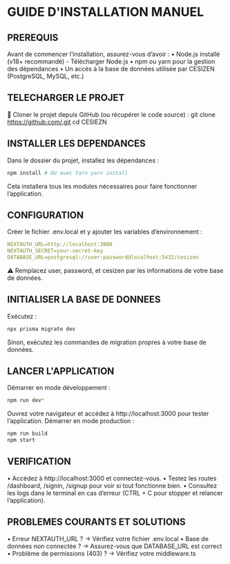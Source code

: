 # GUIDE D'INSTALLATION MANUEL
## PREREQUIS
Avant de commencer l’installation, assurez-vous d’avoir :
•	Node.js installé (v18+ recommandé) - Télécharger Node.js
•	npm ou yarn pour la gestion des dépendances
•	Un accès à la base de données utilisée par CESIZEN (PostgreSQL, MySQL, etc.)


## TELECHARGER LE PROJET
	Cloner le projet depuis GitHub (ou récupérer le code source) :
git clone https://github.com/.git cd CESIEZN

## INSTALLER LES DEPENDANCES
Dans le dossier du projet, installez les dépendances :
```bash
npm install # OU avec Yarn yarn install
```
Cela installera tous les modules nécessaires pour faire fonctionner l’application.

## CONFIGURATION
Créer le fichier .env.local et y ajouter les variables d’environnement :
```yaml
NEXTAUTH_URL=http://localhost:3000 
NEXTAUTH_SECRET=your-secret-key 
DATABASE_URL=postgresql://user:password@localhost:5432/cesizen
```
⚠️ Remplacez user, password, et cesizen par les informations de votre base de données.

## INITIALISER LA BASE DE DONNEES
Exécutez :
```bash
npx prisma migrate dev
```
Sinon, exécutez les commandes de migration propres à votre base de données.

## LANCER L'APPLICATION
Démarrer en mode développement :
```bash
npm run dev*
```
Ouvrez votre navigateur et accédez à http://localhost:3000 pour tester l’application.
Démarrer en mode production :
```bash
npm run build
npm start
```

## VERIFICATION
•	Accédez à http://localhost:3000 et connectez-vous.
•	Testez les routes /dashboard, /signin, /signup pour voir si tout fonctionne bien.
•	Consultez les logs dans le terminal en cas d’erreur (CTRL + C pour stopper et relancer l’application).

##	PROBLEMES COURANTS ET SOLUTIONS
•	Erreur NEXTAUTH_URL ? → Vérifiez votre fichier .env.local
•	Base de données non connectée ? → Assurez-vous que DATABASE_URL est correct
•	Problème de permissions (403) ? → Vérifiez votre middleware.ts
